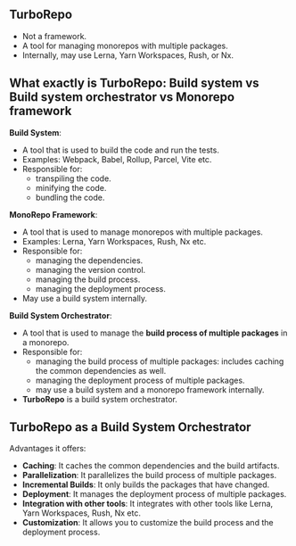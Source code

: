 ## TurboRepo

- Not a framework.
- A tool for managing monorepos with multiple packages.
- Internally, may use Lerna, Yarn Workspaces, Rush, or Nx.

## What exactly is TurboRepo: Build system vs Build system orchestrator vs Monorepo framework

**Build System**:

- A tool that is used to build the code and run the tests.
- Examples: Webpack, Babel, Rollup, Parcel, Vite etc.
- Responsible for:
  - transpiling the code.
  - minifying the code.
  - bundling the code.

**MonoRepo Framework**:

- A tool that is used to manage monorepos with multiple packages.
- Examples: Lerna, Yarn Workspaces, Rush, Nx etc.
- Responsible for:
  - managing the dependencies.
  - managing the version control.
  - managing the build process.
  - managing the deployment process.
- May use a build system internally.

**Build System Orchestrator**:

- A tool that is used to manage the **build process of multiple packages** in a monorepo.
- Responsible for:
  - managing the build process of multiple packages: includes caching the common dependencies as well.
  - managing the deployment process of multiple packages.
  - may use a build system and a monorepo framework internally.
- **TurboRepo** is a build system orchestrator.

## TurboRepo as a Build System Orchestrator

Advantages it offers:

- **Caching**: It caches the common dependencies and the build artifacts.
- **Parallelization**: It parallelizes the build process of multiple packages.
- **Incremental Builds**: It only builds the packages that have changed.
- **Deployment**: It manages the deployment process of multiple packages.
- **Integration with other tools**: It integrates with other tools like Lerna, Yarn Workspaces, Rush, Nx etc.
- **Customization**: It allows you to customize the build process and the deployment process.
